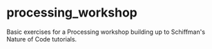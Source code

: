 # processing_workshop
Basic exercises for a Processing workshop building up to Schiffman's Nature of Code tutorials.
